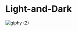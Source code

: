 # Light-and-Dark
![giphy (2)](https://user-images.githubusercontent.com/39910660/81831025-0c5fda80-9567-11ea-8bac-8c010275cbb9.gif)
